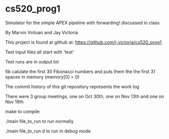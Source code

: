 # cs520_prog1
Simulator for the simple APEX pipeline with forwarding! discussed in class

By Marvin Vinluan and Jay Victoria

This project is found at github at: https://github.com/j-victoria/cs520_prog1

Test input files all start with 'test'

Test runs are in output.txt

fib calulate the first 30 Fibonacci numbers and puts them the the first 31 spaces in memory (memory[0] = 0)

The commit history of this git repository represents the work log

There were 3 group meetings, one on Oct 30th, one on Nov 13th and one on Nov 19th

make 
to compile 

./main file_to_run 
to run normally

./main file_to_run d
to run in debug mode
